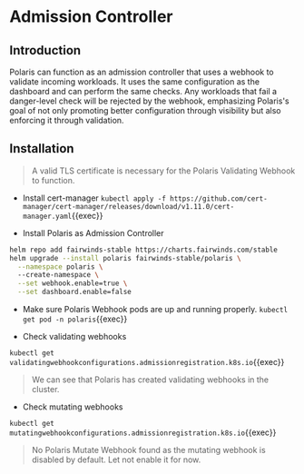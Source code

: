 # Admission Controller

## Introduction

Polaris can function as an admission controller that uses a webhook to validate incoming workloads. It uses the same configuration as the dashboard and can perform the same checks. Any workloads that fail a danger-level check will be rejected by the webhook, emphasizing Polaris's goal of not only promoting better configuration through visibility but also enforcing it through validation.

## Installation

> A valid TLS certificate is necessary for the Polaris Validating Webhook to function.

- Install cert-manager
`kubectl apply -f https://github.com/cert-manager/cert-manager/releases/download/v1.11.0/cert-manager.yaml`{{exec}}


- Install Polaris as Admission Controller

```bash
helm repo add fairwinds-stable https://charts.fairwinds.com/stable
helm upgrade --install polaris fairwinds-stable/polaris \
  --namespace polaris \ 
  --create-namespace \
  --set webhook.enable=true \
  --set dashboard.enable=false
```

- Make sure Polaris Webhook pods are up and running properly.
`kubectl get pod -n polaris`{{exec}}

- Check validating webhooks

`kubectl get validatingwebhookconfigurations.admissionregistration.k8s.io`{{exec}}

> We can see that Polaris has created validating webhooks in the cluster. 

- Check mutating webhooks

`
kubectl get mutatingwebhookconfigurations.admissionregistration.k8s.io
`{{exec}}

> No Polaris Mutate Webhook found as the mutating webhook is disabled by default. Let not enable it for now.
